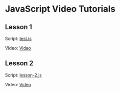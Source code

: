 # JavaScript Video Tutorials

## Lesson 1
Script: [test.js](https://github.com/emarukyan/javascript-video-tutorials/blob/master/lesson-1/test.js)

Video: [Video](https://youtu.be/tZyuqdLDn0g)

## Lesson 2
Script: [lesson-2.js](https://github.com/emarukyan/javascript-video-tutorials/blob/master/lesson-2/lesson-2.js)

Video: [Video](https://youtu.be/_WkagVIbGco)

